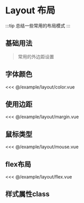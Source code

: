 
# Layout 布局

:::tip
  总结一些常用的布局模式
:::

## 基础用法

> 常用的外边距设置  

## 字体颜色

<demo md src="layout/color">

<<< @/example/layout/color.vue
</demo>

## 使用边距

<demo md src="layout/margin">

<<< @/example/layout/margin.vue
</demo>

## 鼠标类型

<demo md src="layout/mouse">

<<< @/example/layout/mouse.vue
</demo>

## flex布局

<demo md src="layout/flex">

<<< @/example/layout/flex.vue
</demo>

## 样式属性class

<v-table type="dec" :data="[
  { name :'mt10, mt20', dec: '上边距10px，上边距20px' },
  { name :'mb10, mb20', dec: '下边距10px，下边距20px' },
  { name :'ml10, ml20, ml30', dec: '左边距10px，左边距20px, 左边距30px' },
  { name :'mr10, mr20, mr30', dec: '右边距10px，右边距10px, 右边距30px' },
  { name :'pl10, pr10, pl20, pr20', dec: '左内距10px，右内边距10px, 左内边距20px,右内边距20px' },
  { name :'p20-d40', dec: '上下内距20px，左右内边距40px' },
  { name :'p-tb20', dec: '上下内距20px' },
  { name :'p-lr40', dec: '左右内距20px' },
  { name :'width-180, width-220, width-240', dec: '宽度180px，宽度220px，宽度240px' },
  { name :'line-through', dec: '中划线' },
  { name :'pointer', dec: '光标手指指针' },
  { name :'not-allowed', dec: '禁用样式' },
  { name :'overflow', dec: '超出隐藏' },
  { name :'text-overflow', dec: '超出显示...' },
  { name :'text-right', dec: '内容右侧' },
  { name :'text-center', dec: '内容居中' },
  { name :'overflow-y', dec: '设置y轴: auto' },
  { name :'flex', dec: '设置flex布局' },
  { name :'flex-warp', dec: '超出换行' },
  { name :'flex-align-center', dec: '左右居中' },
  { name :'flex-justify-center', dec: '上下居中' },
  { name :'flex-center', dec: '左右上下居中' },
  { name :'flex-around', dec: '两侧的间隔相等' },
  { name :'flex-between', dec: '两端对齐，项目之间的间隔都相等' },
  { name :'flex-column', dec: '设置flex方向: column' },
  { name :'flexs-justify', dec: '多轴方式：左右居中' },
  { name :'flexs-align', dec: '多轴方式：上下居中' },
  { name :'flexs-center', dec: '多轴方式：上下左右居中' },
]" />
